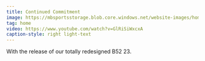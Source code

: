 ```yaml
---
title: Continued Commitment
image: https://mbsportsstorage.blob.core.windows.net/website-images/home-2017-1.jpg
tag: home
video: https://www.youtube.com/watch?v=GlRiSiWxcxA
caption-style: right light-text
---
```

With the release of our totally redesigned B52 23.

